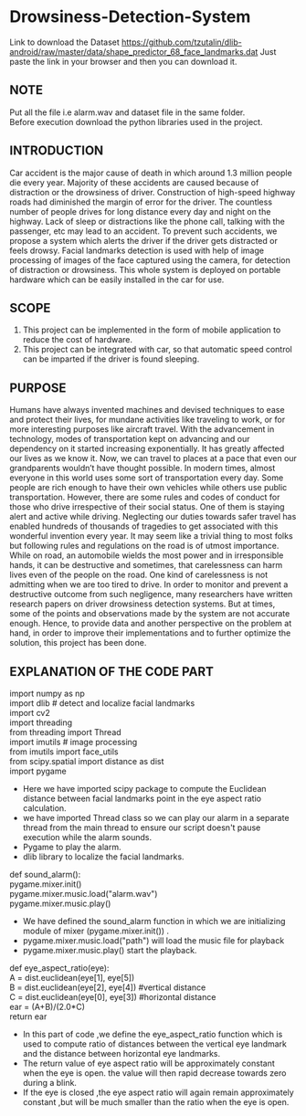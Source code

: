 # Drowsiness-Detection-System

Link to download the Dataset
https://github.com/tzutalin/dlib-android/raw/master/data/shape_predictor_68_face_landmarks.dat
Just paste the link in your browser and then you can download it.

NOTE
----
Put all the file i.e alarm.wav and dataset file in the same folder. <br />
Before execution download the python libraries used in the project.      
         

INTRODUCTION
-------------

Car accident is the major cause of death in which around 1.3 million people die every year. Majority of these accidents are caused because of distraction or the drowsiness of
driver. Construction of high-speed highway roads had diminished the margin of error for the driver. The countless number of people drives for long distance every day and night 
on the highway. Lack of sleep or distractions like the phone call, talking with the passenger, etc may lead to an accident. To prevent such accidents, we propose a system which
alerts the driver if the driver gets distracted or feels drowsy. Facial landmarks detection is used with help of image processing of images of the face captured using the camera,
for detection of distraction or drowsiness. This whole system is deployed on portable hardware which can be easily installed in the car for use.

SCOPE
-----

1. This project can be implemented in the form of mobile application to reduce the cost of hardware.
2. This project can be integrated with car, so that automatic speed control can be imparted if the driver is found sleeping.

PURPOSE
--------

Humans have always invented machines and devised techniques to ease and protect their lives, for mundane activities like traveling to work, or for more interesting  purposes like
aircraft travel. With  the advancement in technology,  modes  of  transportation  kept  on  advancing  and  our dependency on it started increasing exponentially. It has greatly
affected our lives as we know it. Now, we can travel to places at a pace that even our grandparents wouldn’t have thought possible. In modern times, almost everyone in this world 
uses some sort of transportation every day. Some people are rich enough to have their own vehicles while others use public transportation. However, there are some rules and codes
of conduct for those who drive irrespective of their social status. One of them is staying alert and active while driving.  Neglecting  our  duties  towards  safer  travel  has
enabled  hundreds  of thousands of  tragedies  to  get  associated  with  this wonderful  invention every year. It may seem like a trivial thing to most folks but following rules
and regulations on the road is of utmost importance. While on road, an automobile wields the most power and in irresponsible hands, it can be destructive and sometimes, that
carelessness can harm lives even of the people on the road. One kind of carelessness is not admitting when we are  too  tired  to  drive.  In  order  to  monitor  and  prevent 
a  destructive outcome from such negligence, many researchers have written research papers on driver drowsiness detection systems. But at times, some of the points and
observations made by the system are not accurate enough. Hence, to provide data and another perspective on the problem at hand, in  order  to  improve  their  implementations and
to  further  optimize  the solution, this project has been done. 

EXPLANATION OF THE CODE PART
----------------------------

import numpy as np <br />
import dlib # detect and localize facial landmarks <br />
import cv2 <br />
import threading <br />
from threading import Thread <br />
import imutils # image processing <br />
from imutils import face_utils <br />
from scipy.spatial import distance as dist <br />
import pygame <br />


* Here we have imported scipy package to compute the Euclidean distance between facial landmarks point in the eye aspect ratio calculation. <br />
* we have imported Thread class so we can play our alarm in a separate thread from the main thread to ensure our script doesn't pause execution while the alarm sounds. <br />
* Pygame to play the alarm. <br />
* dlib library to localize the facial landmarks. <br />

def sound_alarm(): <br />
    pygame.mixer.init() <br />
    pygame.mixer.music.load("alarm.wav") <br />
    pygame.mixer.music.play() <br />
    
* We have defined the sound_alarm function in which we are initializing  module of mixer (pygame.mixer.init()) .
* pygame.mixer.music.load("path") will load the music file for playback
* pygame.mixer.music.play() start the playback.

def eye_aspect_ratio(eye): <br />
    A = dist.euclidean(eye[1], eye[5]) <br />
    B = dist.euclidean(eye[2], eye[4])   #vertical distance <br />
    C = dist.euclidean(eye[0], eye[3])   #horizontal distance <br />
    ear = (A+B)/(2.0*C) <br />
    return ear <br />
    
 * In this part of code ,we define the eye_aspect_ratio function which is used to compute ratio of distances between the vertical eye landmark and the distance between              horizontal eye landmarks. <br />
 * The return value of eye aspect ratio will be approximately constant when the eye is open. the value will then rapid decrease towards zero during a blink. <br />
 * If the eye is closed ,the eye aspect ratio will again remain approximately constant ,but will be much smaller than the ratio when the eye is open. <br />
